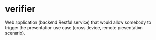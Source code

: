 # verifier
Web application (backend Restful service) that would allow somebody to trigger the presentation use case (cross device, remote presentation scenario).
